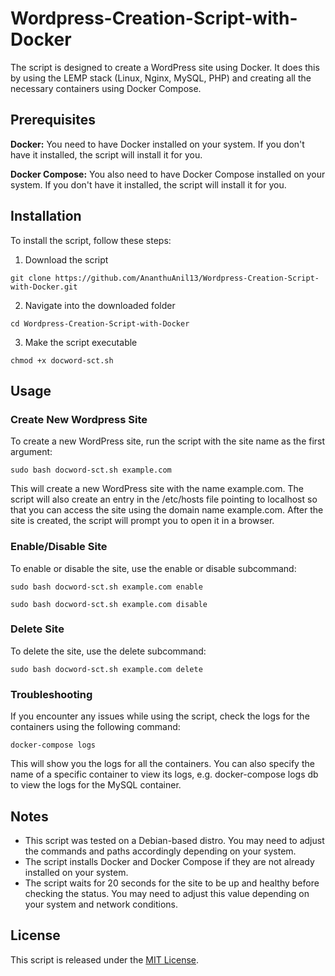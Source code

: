 # Wordpress-Creation-Script-with-Docker
The script is designed to create a WordPress site using Docker. It does this by using the LEMP stack (Linux, Nginx, MySQL, PHP) and creating all the necessary containers using Docker Compose.

## Prerequisites

**Docker:** You need to have Docker installed on your system. If you don't have it installed, the script will install it for you.

**Docker Compose:** You also need to have Docker Compose installed on your system. If you don't have it installed, the script will install it for you.

## Installation

To install the script, follow these steps:

1. Download the script
```
git clone https://github.com/AnanthuAnil13/Wordpress-Creation-Script-with-Docker.git
```

2. Navigate into the downloaded folder
```
cd Wordpress-Creation-Script-with-Docker
```

3. Make the script executable
```
chmod +x docword-sct.sh
```

## Usage

### Create New Wordpress Site
To create a new WordPress site, run the script with the site name as the first argument:
```
sudo bash docword-sct.sh example.com
```
This will create a new WordPress site with the name example.com. The script will also create an entry in the /etc/hosts file pointing to localhost so that you can access the site using the domain name example.com.
After the site is created, the script will prompt you to open it in a browser.

### Enable/Disable Site
To enable or disable the site, use the enable or disable subcommand:
```
sudo bash docword-sct.sh example.com enable
```
```
sudo bash docword-sct.sh example.com disable
```

### Delete Site
To delete the site, use the delete subcommand:
```
sudo bash docword-sct.sh example.com delete
```

### Troubleshooting
If you encounter any issues while using the script, check the logs for the containers using the following command:
```
docker-compose logs
```
This will show you the logs for all the containers. You can also specify the name of a specific container to view its logs, e.g. docker-compose logs db to view the logs for the MySQL container.

## Notes

* This script was tested on a Debian-based distro. You may need to adjust the commands and paths accordingly depending on your system.
* The script installs Docker and Docker Compose if they are not already installed on your system.
* The script waits for 20 seconds for the site to be up and healthy before checking the status. You may need to adjust this value depending on your system and network conditions.

## License
This script is released under the [MIT License](https://github.com/AnanthuAnil13/Wordpress-Creation-Script-with-Docker/blob/main/LICENSE).
